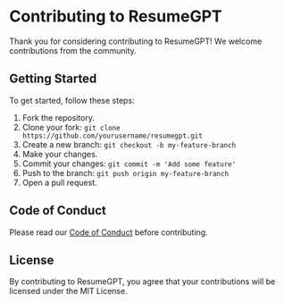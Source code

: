 # Contributing to ResumeGPT

Thank you for considering contributing to ResumeGPT! We welcome contributions from the community.

## Getting Started

To get started, follow these steps:

1. Fork the repository.
2. Clone your fork: `git clone https://github.com/yourusername/resumegpt.git`
3. Create a new branch: `git checkout -b my-feature-branch`
4. Make your changes.
5. Commit your changes: `git commit -m 'Add some feature'`
6. Push to the branch: `git push origin my-feature-branch`
7. Open a pull request.

## Code of Conduct

Please read our [Code of Conduct](CODE_OF_CONDUCT) before contributing.

## License

By contributing to ResumeGPT, you agree that your contributions will be licensed under the MIT License.
